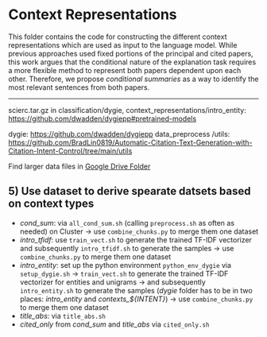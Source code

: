 # Context Representations

This folder contains the code for constructing the different context representations which are used as input to the language model. While previous approaches used fixed portions of the principal and cited papers, this work argues that the conditional nature of the explanation task requires a more flexible method to represent both papers dependent upon each other. Therefore, we propose *conditional summaries* as a way to identify the most relevant sentences from both papers.

______

scierc.tar.gz in classification/dygie, context_representations/intro_entity: https://github.com/dwadden/dygiepp#pretrained-models

dygie: https://github.com/dwadden/dygiepp
data_preprocess /utils: https://github.com/BradLin0819/Automatic-Citation-Text-Generation-with-Citation-Intent-Control/tree/main/utils

Find larger data files in [Google Drive Folder](https://drive.google.com/drive/folders/1uGxfWfnK_PtNfKEfuc2EbCuEQpZpjnQJ?usp=sharing)


## 5) Use dataset to derive spearate datsets based on context types
- *cond_sum*: via `all_cond_sum.sh` (calling `preprocess.sh` as often as needed) on Cluster -> use `combine_chunks.py` to merge them one dataset
- *intro_tfidf*: use `train_vect.sh` to generate the trained TF-IDF vectorizer and subsequently `intro_tfidf.sh` to generate the samples -> use `combine_chunks.py` to merge them one dataset
- *intro_entity*: set up the python environment `python_env_dygie` via `setup_dygie.sh` -> `train_vect.sh` to generate the trained TF-IDF vectorizer for entities and unigrams -> and subsequently `intro_entity.sh` to generate the samples (*dygie* folder has to be in two places: *intro_entity* and *contexts_${INTENT}*) -> use `combine_chunks.py` to merge them one dataset
- *title_abs*: via `title_abs.sh`
- *cited_only* from *cond_sum* and *title_abs* via `cited_only.sh`
